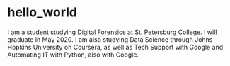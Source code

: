 # hello_world
I am a student studying Digital Forensics at St. Petersburg College. I will graduate in May 2020.
I am also studying Data Science through Johns Hopkins University on Coursera, as well as Tech Support with Google and Automating IT with Python, also with Google.

